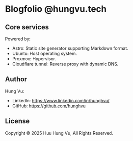 # Blogfolio @hungvu.tech

## Core services

Powered by:

- Astro: Static site generator supporting Markdown format.
- Ubuntu: Host operating system.
- Proxmox: Hypervisor.
- Cloudflare tunnel: Reverse proxy with dynamic DNS.

## Author

Hung Vu:

- LinkedIn: https://www.linkedin.com/in/hunghvu/
- GitHub: https://github.com/hunghvu

## License

Copyright &copy; 2025 Huu Hung Vu, All Rights Reserved.
